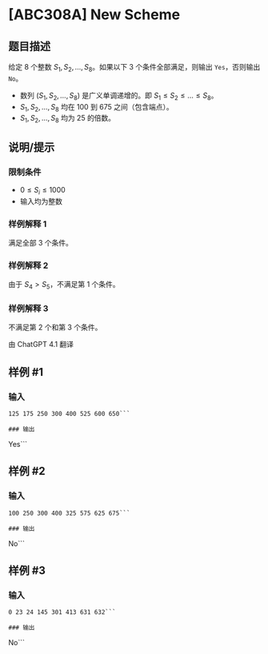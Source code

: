 # [ABC308A] New Scheme

## 题目描述

给定 $8$ 个整数 $S_1,S_2,\dots,S_8$。如果以下 $3$ 个条件全部满足，则输出 `Yes`，否则输出 `No`。

- 数列 $(S_1,S_2,\dots,S_8)$ 是广义单调递增的。即 $S_1 \leq S_2 \leq \dots \leq S_8$。
- $S_1,S_2,\dots,S_8$ 均在 $100$ 到 $675$ 之间（包含端点）。
- $S_1,S_2,\dots,S_8$ 均为 $25$ 的倍数。

## 说明/提示

### 限制条件

- $0 \leq S_i \leq 1000$
- 输入均为整数

### 样例解释 1

满足全部 $3$ 个条件。

### 样例解释 2

由于 $S_4 > S_5$，不满足第 $1$ 个条件。

### 样例解释 3

不满足第 $2$ 个和第 $3$ 个条件。

由 ChatGPT 4.1 翻译

## 样例 #1

### 输入

```
125 175 250 300 400 525 600 650```

### 输出

```
Yes```

## 样例 #2

### 输入

```
100 250 300 400 325 575 625 675```

### 输出

```
No```

## 样例 #3

### 输入

```
0 23 24 145 301 413 631 632```

### 输出

```
No```

